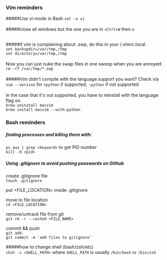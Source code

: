 ### Vim reminders
#####Use vi-mode in Bash
```set -o vi```
<br><br>
#####close all windows but the one you are in
```<Ctrl>W``` then ```o```
<br><br>

#####if vim is complaining about .swp, do this in your /.vimrc.local <br>
```set backupdir=/var/tmp,/tmp```<br>
```set directory=/var/tmp,/tmp```
<br><br>
Now you can just nuke the swap files in one swoop when you are annoyed:<br>
```rm -rf /var/tmp/*.swp```
<br><br>
#####Vim didn't compile with the language support you want?
Check via `vim --version` for `+python` if supported, `-python` if not supported <br><br>
In the case that it's not supported, you have to reinstall with the language flag on. <br>
`brew uninstall macvim`<br>
`brew install macvim --with-python`

### Bash reminders
##### finding processes and killing them with:
`ps aux | grep <keyword>` to get PID number<br>
`kill -9 <pid>`


##### Using .gitignore to avoid pushing passwords on Github
create .gitignore file<br>
    `touch .gitignore`

put <FILE_LOCATION> inside .gitignore <br>

move to file location <br>
`cd <FILE_LOCATION>` <br>

remove/untrack file from git<br>
    `git rm -r --cached <FILE_NAME>`<br>

commit && push<br>
    `git add.`<br>
    `git commit -m 'add files to gitignore'`

#####how to change shell (bash/zsh/etc)<br>
`chsh -s <SHELL_PATH>`
where `SHELL_PATH` is usually `/bin/bash` or `/bin/zsh`
